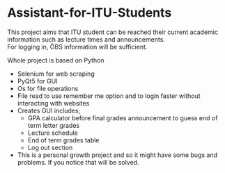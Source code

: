 # Assistant-for-ITU-Students
This project aims that ITU student can be reached their current academic information such as lecture times and announcements.<br/>
For logging in, ÖBS information will be sufficient.<br/>

Whole project is based on Python
- Selenium for web scraping
- PyQt5 for GUI
- Os for file operations
- File read to use remember me option and to login faster without interacting with websites
- Creates GUI includes;
  - GPA calculator before final grades announcement to guess end of term letter grades
  - Lecture schedule
  - End of term grades table
  - Log out section
- This is a personal growth project and so it might have some bugs and problems. If you notice that will be solved.
